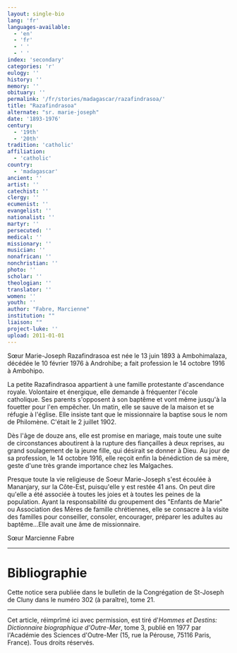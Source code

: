 ```yaml
---
layout: single-bio
lang: 'fr'
languages-available:
  - 'en'
  - 'fr'
  - ' '
  - ' '
index: 'secondary'
categories: 'r'
eulogy: ''
history: ''
memory: ''
obituary: ''
permalink: '/fr/stories/madagascar/razafindrasoa/'
title: "Razafindrasoa"
alternate: "sr. marie-joseph"
date: '1893-1976'
century:
  - '19th'
  - '20th'
tradition: 'catholic'
affiliation:
  - 'catholic'
country:
  - 'madagascar'
ancient: ''
artist: ''
catechist: ''
clergy: ''
ecumenist: ''
evangelist: ''
nationalist: ''
martyr: ''
persecuted: ''
medical: ''
missionary: ''
musician: ''
nonafrican: ''
nonchristian: ''
photo: ''
scholar: ''
theologian: ''
translator: ''
women: ''
youth: ''
author: "Fabre, Marcienne"
institution: ""
liaison: ""
project-luke: ''
upload: 2011-01-01
---
```




Sœur Marie-Joseph Razafindrasoa est née le 13 juin 1893 à Ambohimalaza, décédée le 10 février 1976 à Androhibe; a fait profession le 14 octobre 1916 à Ambohipo.

La petite Razafindrasoa appartient à une famille protestante d'ascendance royale. Volontaire et énergique, elle demande à fréquenter l'école catholique. Ses parents s'opposent à son baptême et vont même jusqu'à la fouetter pour l'en empêcher. Un matin, elle se sauve de la maison et se réfugie à l'église. Elle insiste tant que le missionnaire la baptise sous le nom de Philomène. C'était le 2 juillet 1902.

Dès l'âge de douze ans, elle est promise en mariage, mais toute une suite de circonstances aboutirent à la rupture des fiançailles à deux reprises, au grand soulagement de la jeune fille, qui désirait se donner à Dieu. Au jour de sa profession, le 14 octobre 1916, elle reçoit enfin la bénédiction de sa mère, geste d'une très grande importance chez les Malgaches.

Presque toute la vie religieuse de Soeur Marie-Joseph s'est écoulée à Mananjary, sur la Côte-Est, puisqu'elle y est restée 41 ans. On peut dire qu'elle a été associée à toutes les joies et à toutes les peines de la population. Ayant la responsabilité du groupement des "Enfants de Marie" ou Association des Mères de famille chrétiennes, elle se consacre à la visite des familles pour conseiller, consoler, encourager, préparer les adultes au baptême…Elle avait une âme de missionnaire.

Sœur Marcienne Fabre

---

# Bibliographie

Cette notice sera publiée dans le bulletin de la Congrégation de St-Joseph de Cluny dans le numéro 302 (à paraître), tome 21.

---

Cet article, réimprîmé ici avec permission, est tiré d'*Hommes et Destins: Dictionnaire biographique d'Outre-Mer*, tome 3, publié en 1977 par l'Académie des Sciences d'Outre-Mer (15, rue la Pérouse, 75116 Paris, France). Tous droits réservés.